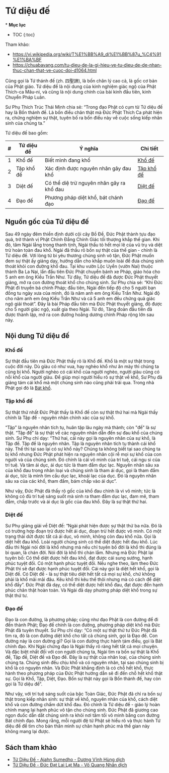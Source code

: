 # Tứ diệu đế

\* **Mục lục**

- TOC
{:toc}

Tham khảo:

- <https://vi.wikipedia.org/wiki/T%E1%BB%A9_di%E1%BB%87u_%C4%91%E1%BA%BF>
- <https://chuabavang.com/tu-dieu-de-la-gi-hieu-ve-tu-dieu-de-de-nhan-thuc-chan-that-ve-cuoc-doi-d1064.html>

Cũng gọi là Tứ thánh đế (zh. 四聖諦), là bốn chân lý cao cả, là gốc cơ bản của Phật giáo. Tứ diệu đế là nội dung của kinh nghiệm giác ngộ của Phật Thích-ca Mâu-ni, và cũng là nội dung chính của bài kinh đầu tiên, kinh Chuyển Pháp Luân.

Sư Phụ Thích Trúc Thái Minh chia sẻ: “Trong đạo Phật có cụm từ Tứ diệu đế hay là Bốn thánh đế. Là bốn điều chân thật mà Đức Phật Thích Ca phát hiện ra, chứng nghiệm sự thật, tuyên bố ra bốn điều này về cuộc sống kiếp nhân sinh của chúng ta.”

Tứ diệu đế bao gồm:

|#   |Tứ diệu đế |Ý nghĩa  |Chi tiết  |
|----|-----------|---------|----------|
|1   |Khổ đế     |Biết mình đang khổ  | [Khổ đế](#khổ-đế)        |
|2   |Tập khổ đế |Xác định được nguyên nhân gây đau khổ  |[Tập khổ đế](#tập-khổ-đế)        |
|3   |Diệt đế    |Có thể diệ trừ nguyên nhân gây ra khổ đau |[Diệt đế](#diệt-đế)         |
|4   |Đạo đế     |Phương pháp diệt khổ, bát chánh đạo |[Đạo đế](#đạo-đế)         |

## Nguồn gốc của Tứ diệu đế

Sau 49 ngày đêm thiền định dưới cội cây Bồ Đề, Đức Phật thành tựu đạo quả, trở thành vị Phật Chính Đẳng Chính Giác tối thượng khắp thế gian. Khi đó, tâm Ngài lắng trong thanh tịnh, Ngài thấu tỏ hết mọi lẽ của vũ trụ và diệt trừ hoàn toàn đau khổ. Ngài đã thấu rõ bốn sự thật của thế gian - chính là Tứ diệu đế. Với lòng từ bi yêu thương chúng sinh vô tận, Đức Phật muốn đem sự thật ấy giảng dạy, hướng dẫn cho khắp muôn loài để đưa chúng sinh thoát khỏi con đường khổ đau. Tại khu vườn Lộc Uyển (vườn Nai) thuộc thành Ba La Nại, lần đầu tiên Đức Phật chuyển bánh xe Pháp, giáo hóa cho 5 anh em ông Kiều Trần Như. Từ đây, Tứ diệu đế đã được Đức Phật thuyết giảng, mở ra con đường thoát khổ cho chúng sinh. Sư Phụ chia sẻ: “Khi Đức Phật đi truyền bá chính Pháp; đầu tiên, Ngài đến tiếp độ cho 5 người bạn đồng tu ngày xưa của mình, đó là năm anh em ông Kiều Trần Như. Ngài độ cho năm anh em ông Kiều Trần Như và cả 5 anh em đều chứng quả giác ngộ giải thoát”. Đây là bài Pháp đầu tiên mà Đức Phật thuyết giảng, độ được cho 5 người giác ngộ, xuất gia theo Ngài. Từ đó, Tăng đoàn đầu tiên đã được thành lập, mở ra con đường hoằng dương chính Pháp rộng lớn sau này.

## Nội dung Tứ diệu đế

### Khổ đế

Sự thật đầu tiên mà Đức Phật thấy rõ là Khổ đế. Khổ là một sự thật trong cuộc đời này. Dù giàu có như vua, hay nghèo khổ như ăn mày thì chúng ta cũng bị khổ. Người nghèo có cái khổ của người nghèo, người giàu cũng có nỗi khổ của người giàu. Để giúp mọi người hiểu rõ sự thật về khổ, Sư Phụ đã giảng tám cái khổ mà một chúng sinh nào cũng phải trải qua. Trong nhà Phật gọi đó là [Bát khổ](bat_kho.md).

### Tập khổ đế

Sự thật thứ nhất Đức Phật thấy là Khổ đế còn sự thật thứ hai mà Ngài thấy chính là Tập đế - nguyên nhân chính xác của sự khổ.

“Tập” là nguyên nhân tích tụ, huân tập lâu ngày mà thành; còn "đế" là sự thật. “Tập đế” là sự thật về các nguyên nhân dẫn đến sự đau khổ của chúng sinh. Sư Phụ chỉ dạy: “Thứ hai, cái này gọi là nguyên nhân của sự khổ, là Tập đế. Tập đế là nguyên nhân. Tập là nguyên nhân tích tụ thành cái khổ này. Thế thì tại sao lại có sự khổ này? Chúng ta không biết tại sao chúng ta bị khổ nhưng Đức Phật phát hiện ra nguyên nhân cội rễ mọi sự khổ của con người và của chúng sinh. Đó chính là cái vô minh của trí tuệ, cái ngu si của trí tuệ. Và tâm ái dục, ái dục tức là tham đắm dục lạc. Nguyên nhân sâu xa của khổ đau trong nhân loại và chúng sinh là tham ái dục, gọi là tham đắm ái dục, tức là mình tìm cầu dục lạc, khoái lạc của dục. Đó là nguyên nhân sâu xa của các khổ, tham đắm, bám chấp vào ái dục”.

Như vậy, Đức Phật đã thấy rõ gốc của khổ đau chính là vì vô minh; tức là không có đủ trí tuệ sáng suốt mà sinh ra tham đắm dục lạc, đam mê, tham đắm, chấp trước và ái dục là gốc của đau khổ. Đây là sự thật thứ hai.

### Diệt đế

Sư Phụ giảng giải về Diệt đế: “Ngài phát hiện được sự thật thứ ba nữa. Đó là có trường hợp đoạn trừ được hết ái dục, đoạn trừ hết được vô minh. Có một trạng thái dứt được tất cả ái dục, vô minh, không còn đau khổ nữa. Gọi là diệt hết đau khổ. Loài người chúng sinh có thể diệt được hết đau khổ. Lúc đầu thì Ngài nói đời là khổ nhưng mà nếu chỉ tuyên bố đời là khổ thì đúng là bi quan, là chán đời. Nói đời là khổ thì chán lắm. Nhưng mà Đức Phật lại tuyên bố: Có thể diệt được hết đau khổ, đạt được cái sung sướng, hạnh phúc tuyệt đối. Có một hạnh phúc tuyệt đối. Nếu nghe theo, làm theo Đức Phật thì sẽ đạt được hạnh phúc tuyệt đối. Cái này gọi là diệt hết khổ, gọi là Diệt đế. Có Diệt đế - là sự thật tiêu diệt hết tất cả mọi sự khổ, chứ không phải là khổ mãi mãi đâu. Kêu khổ thì kêu thế thôi nhưng mà có cách để diệt khổ đấy”. Đức Phật đã dạy, có thể diệt được hết khổ đau, đạt được đến hạnh phúc chân thật hoàn toàn. Và Ngài đã dạy phương pháp diệt khổ trong sự thật thứ tư.

### Đạo đế

Đạo là con đường, là phương pháp; cũng như đạo Phật là con đường để đi đến thành Phật; Đạo đế chính là con đường, phương pháp diệt khổ mà Đức Phật đã tuyên thuyết. Sư Phụ chỉ dạy: “Có một sự thật thứ tư Đức Phật đã tìm ra, đó là con đường diệt khổ cho tất cả chúng sinh, gọi là Đạo đế. Con đường này là con đường gì? Gọi là con đường thực hành tám điều, gọi là Bát chính đạo. Khi Ngài chứng đạo là Ngài thấy rõ ràng hết tất cả mọi chuyện. Và đặc biệt nhất đối với con người chúng ta, Ngài tìm ra bốn sự thật là Khổ đế, Tập đế, Diệt đế và Đạo đế. Đây là sự thật của nhân loại, của chúng sinh chúng ta. Chúng sinh đều chịu khổ và có nguyên nhân, tại sao chúng sinh bị khổ là có nguyên nhân. Và Đức Phật khẳng định là có chỗ hết khổ, thực hành theo phương pháp của Đức Phật hướng dẫn sẽ đi đến chỗ hết khổ thật sự. Gọi là Khổ, Tập, Diệt, Đạo. Bốn sự thật này gọi là Bốn thánh đế, hay còn gọi là Tứ diệu đế”.

Như vậy, với trí tuệ sáng suốt của bậc Toàn Giác, Đức Phật đã chỉ ra bốn sự thật trong kiếp nhân sinh: sự thật về khổ, nguyên nhân của khổ, cách diệt khổ và con đường chấm dứt khổ đau. Đó chính là Tứ diệu đế - giáo lý hoàn chỉnh mang lại hạnh phúc vô tận cho chúng sinh. Đức Phật đã giương cao ngọn đuốc dẫn dắt chúng sinh ra khỏi nơi tăm tối vô minh bằng con đường Bát chính đạo. Mong rằng, mỗi người đệ tử Phật sẽ hiểu rõ và thực hành Tứ diệu đế để tìm cho bản thân mình sự chân hạnh phúc mà thế gian này không mang lại được.

## Sách tham khảo

- [Tứ Diệu Đế - Ajahn Sumedho - Dương Vĩnh Hùng dịch](../sach/Tu_Dieu_De-Ajahn_Sumedho-Duong_Vinh_Hung_dich.pdf)
- [Tứ Diệu Đế - Đức Đạt Lai Lạt Ma - Võ Quang Nhân dịch](../sach/Tu_Dieu_De-Duc_Dat_Lai_Lat_Ma-Vo_Quang_Nhan_dich.pdf)

